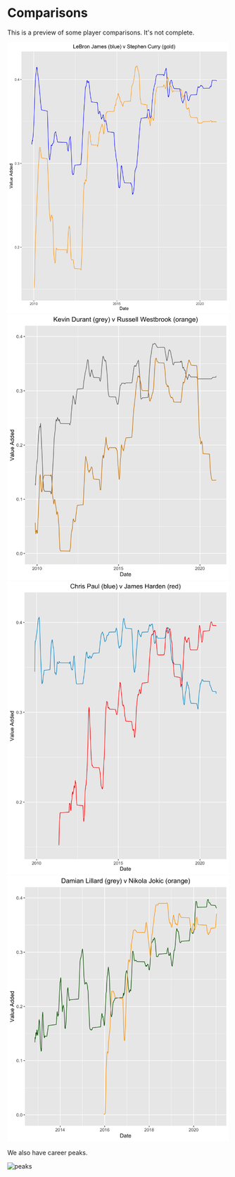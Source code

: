 # Comparisons

This is a preview of some player comparisons. It's not complete.

![currylebron](https://github.com/williamjackarnesen/nba-player-projections/raw/main/images/Curry_v_LeBron.png)
![durantwestbrook](https://github.com/williamjackarnesen/nba-player-projections/raw/main/images/Durant_v_Westbrook.png)
![hardenpaul](https://github.com/williamjackarnesen/nba-player-projections/raw/main/images/Harden_v_Paul.png)
![jokiclillard](https://github.com/williamjackarnesen/nba-player-projections/raw/main/images/Lillard_v_Jokic.png)

We also have career peaks.

![peaks](https://github.com/williamjackarnesen/nba-player-projections/raw/main/images/careerpeaks.png)



